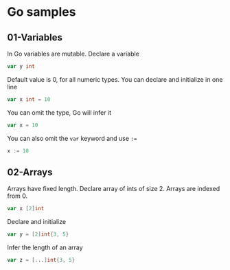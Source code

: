 # Go samples
## 01-Variables
In Go variables are mutable.
Declare a variable
```go
var y int
```
Default value is 0, for all numeric types.
You can declare and initialize in one line

```go
var x int = 10
```
You can omit the type, Go will infer it
```go
var x = 10
```
You can also omit the `var` keyword and use `:=`
```go
x := 10
```

## 02-Arrays
Arrays have fixed length.
Declare array of ints of size 2. Arrays are indexed from 0.
```go
var x [2]int
```

Declare and initialize
```go
var y = [2]int{3, 5}
```

Infer the length of an array

```go
var z = [...]int{3, 5}
```